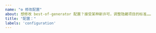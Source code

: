 ```yaml
---
name: "⚙️ 修改配置"
about: 想修改 best-of-generator 配置？接受某种新许可，调整隐藏项目的标准……
title: "配置："
labels: 'configuration'
---
```


<!--
请介绍您认为应该怎么改。

如果遇到问题，可参考 best-of-generator 文档。
https://github.com/best-of-lists/best-of-generator#documentation
-->
